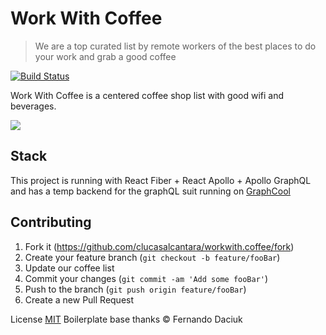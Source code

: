 # Work With Coffee
> We are a top curated list by remote workers of the best places to do your work and grab a good coffee

[![Build Status][travis-image]][travis-url]

Work With Coffee is a centered coffee shop list with good wifi and beverages.

![](header.png)

## Stack
This project is running with React Fiber + React Apollo + Apollo GraphQL and has a temp backend for the graphQL suit running on [GraphCool](https://www.graph.cool/)

## Contributing

1. Fork it (<https://github.com/clucasalcantara/workwith.coffee/fork>)
2. Create your feature branch (`git checkout -b feature/fooBar`)
2. Update our coffee list
3. Commit your changes (`git commit -am 'Add some fooBar'`)
4. Push to the branch (`git push origin feature/fooBar`)
5. Create a new Pull Request

<!-- Markdown link & img dfn's -->
[travis-image]: https://img.shields.io/travis/dbader/node-datadog-metrics/master.svg?style=flat-square
[travis-url]: https://travis-ci.org/dbader/node-datadog-metrics
[wiki]: https://github.com/clucasalcantara/workwith.coffee/wiki


License [MIT](https://github.com/fdaciuk/licenses/blob/master/MIT-LICENSE.md) Boilerplate base thanks &copy; Fernando Daciuk
